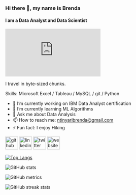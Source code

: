 ### Hi there 👋, my name is Brenda
#### I am a Data Analyst and Data Scientist
![I am a Data Analyst and Data Scientist](https://pngtree.com/freepng/illustration-of-a-girl-working-with-laptop-computer_8434008.html)

I travel in byte-sized chunks.

Skills: Microsoft Excel / Tableau / MySQL / git / Python

- 🔭 I’m currently working on IBM Data Analyst certification 
- 🌱 I’m currently learning ML Algorithms 
- 💬 Ask me about Data Analysis 
- 📫 How to reach me: ntinyaribrenda@gmail.com 
- ⚡ Fun fact: I enjoy Hiking 


[<img src='https://cdn.jsdelivr.net/npm/simple-icons@3.0.1/icons/github.svg' alt='github' height='40'>](https://github.com/Bree-Hub)  [<img src='https://cdn.jsdelivr.net/npm/simple-icons@3.0.1/icons/linkedin.svg' alt='linkedin' height='40'>](https://www.linkedin.com/in/brenda-ntinyari-112007140/)  [<img src='https://cdn.jsdelivr.net/npm/simple-icons@3.0.1/icons/twitter.svg' alt='twitter' height='40'>](https://twitter.com/@ravener101)  [<img src='https://cdn.jsdelivr.net/npm/simple-icons@3.0.1/icons/icloud.svg' alt='website' height='40'>](https://linktr.ee/brendakinoti)  

[![Top Langs](https://github-readme-stats.vercel.app/api/top-langs/?username=Bree-Hub)](https://github.com/anuraghazra/github-readme-stats)

![GitHub stats](https://github-readme-stats.vercel.app/api?username=Bree-Hub&show_icons=true)  

![GitHub metrics](https://metrics.lecoq.io/Bree-Hub)  

![GitHub streak stats](https://streak-stats.demolab.com/?user=Bree-Hub)  

